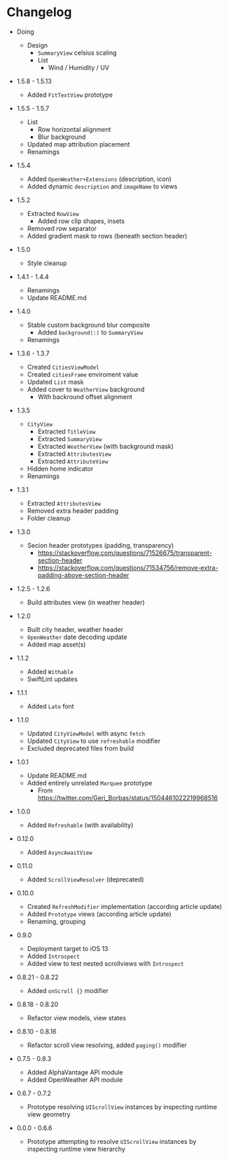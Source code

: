 # Changelog

* Doing

	+ Design
		+ `SummaryView` celsius scaling
		+ List
			+ Wind / Humidity / UV
		
* 1.5.8 - 1.5.13

	+ Added `FitTextView` prototype
		
* 1.5.5 - 1.5.7
	
	+ List
		+ Row horizontal alignment
		+ Blur background
	+ Updated map attribution placement
	+ Renamings

* 1.5.4

	+ Added `OpenWeather+Extensions` (description, icon)
	+ Added dynamic `description` and `imageName` to views 

* 1.5.2

	+ Extracted `RowView`
		+ Added row clip shapes, insets
	+ Removed row separator
	+ Added gradient mask to rows (beneath section header)

* 1.5.0

	+ Style cleanup

* 1.4.1 - 1.4.4

	+ Renamings
	+ Update README.md

* 1.4.0

	+ Stable custom background blur composite
		+ Added `background(:)` to `SummaryView`
	+ Renamings  

* 1.3.6 - 1.3.7

	+ Created `CitiesViewModel`
	+ Created `citiesFrame` enviroment value
	+ Updated `List` mask
	+ Added cover to `WeatherView` background
		+ With backround offset alignment 

* 1.3.5

	+ `CityView`
		+ Extracted `TitleView`
		+ Extracted `SummaryView`
		+ Extracted `WeatherView` (with background mask)
		+ Extracted `AttributesView`
		+ Extracted `AttributeView`
	+ Hidden home indicator
	+ Renamings

* 1.3.1

	+ Extracted `AttributesView`
	+ Removed extra header padding
	+ Folder cleanup

* 1.3.0

	+ Secion header prototypes (padding, transparency)
		+ https://stackoverflow.com/questions/71526675/transparent-section-header
		+ https://stackoverflow.com/questions/71534756/remove-extra-padding-above-section-header

* 1.2.5 - 1.2.6

	+ Build attributes view (in weather header)

* 1.2.0

	+ Built city header, weather header
	+ `OpenWeather` date decoding update
	+ Added map asset(s)

* 1.1.2

	+ Added `Withable`
	+ SwiftLint updates

* 1.1.1

	+ Added `Lato` font

* 1.1.0

	+ Updated `CityViewModel` with async `fetch`
	+ Updated `CityView` to use `refreshable` modifier
	+ Excluded deprecated files from build

* 1.0.1

	+ Update README.md
	+ Added entirely unrelated `Marquee` prototype
		+ From https://twitter.com/Geri_Borbas/status/1504461022219968516

* 1.0.0

	+ Added `Refreshable` (with availability) 

* 0.12.0

	+ Added `AsyncAwaitView`

* 0.11.0
	
	+ Added `ScrollViewResolver` (deprecated)

* 0.10.0

	+ Created `RefreshModifier` implementation (according article update)
	+ Added `Prototype` views (according article update)
	+ Renaming, grouping

* 0.9.0

	+ Deployment target to iOS 13
	+ Added `Introspect`
	+ Added view to test nested scrollviews with `Introspect`

* 0.8.21 - 0.8.22

	+ Added `onScroll {}` modifier 

* 0.8.18 - 0.8.20

	+ Refactor view models, view states

* 0.8.10 - 0.8.16

	+ Refactor scroll view resolving, added `paging()` modifier

* 0.7.5 - 0.8.3

	+ Added AlphaVantage API module
	+ Added OpenWeather API module

* 0.6.7 - 0.7.2

	+ Prototype resolving `UIScrollView` instances by inspecting runtime view geometry

* 0.0.0 - 0.6.6

	+ Prototype attempting to resolve `UIScrollView` instances by inspecting runtime view hierarchy
